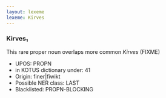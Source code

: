 ```yaml
---
layout: lexeme
lexeme: Kirves
---
```


###  Kirves₁

This rare proper noun overlaps more common *Kirves* (FIXME)
* UPOS:  PROPN
* in KOTUS dictionary under:  41
* Origin:  finer|fiwikt
* Possible NER class:  LAST
* Blacklisted:  PROPN-BLOCKING

